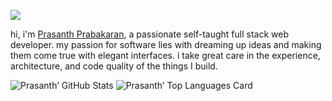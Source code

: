 ![](https://visitor-badge.glitch.me/badge?page_id=prasanthprabakaran.prasanthprabakaran)
<br/>

hi, i'm [Prasanth Prabakaran](https://prasanthpraba.tech), a passionate self-taught full stack web developer. my passion for software lies with dreaming up ideas and making them come true with elegant interfaces. i take great care in the experience, architecture, and code quality of the things I build.


<img src="https://github-readme-stats.vercel.app/api?username=prasanthprabakaran&theme=algolia&show_icons=true&count_private=true&hide=contribs,prs)" alt="Prasanth’ GitHub Stats" />

<img src="https://github-readme-stats.vercel.app/api/top-langs/?username=prasanthprabakaran&theme=algolia" alt="Prasanth’ Top Languages Card" />

<!--
**prasanthprabakaran/prasanthprabakaran** is a ✨ _special_ ✨ repository because its `README.md` (this file) appears on your GitHub profile.

Here are some ideas to get you started:

- 🔭 I’m currently working on ...
- 🌱 I’m currently learning ...
- 👯 I’m looking to collaborate on ...
- 🤔 I’m looking for help with ...
- 💬 Ask me about ...
- 📫 How to reach me: ...
- 😄 Pronouns: ...
- ⚡ Fun fact: ...
-->
